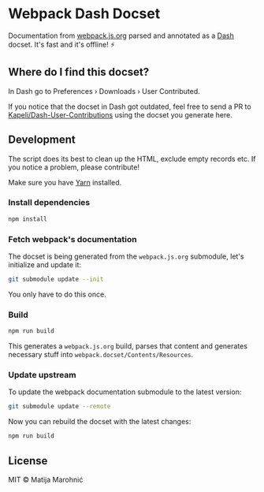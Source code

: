 # Webpack Dash Docset

Documentation from [webpack.js.org](https://webpack.js.org/) parsed and annotated as a [Dash](https://kapeli.com/dash) docset. It's fast and it's offline! :zap:

## Where do I find this docset?

In Dash go to Preferences › Downloads › User Contributed.

If you notice that the docset in Dash got outdated, feel free to send a PR to [Kapeli/Dash-User-Contributions](https://github.com/Kapeli/Dash-User-Contributions) using the docset you generate here.

## Development

The script does its best to clean up the HTML, exclude empty records etc. If you notice a problem, please contribute!

Make sure you have [Yarn](http://yarnpkg.com/) installed.

### Install dependencies

```sh
npm install
```

### Fetch webpack's documentation

The docset is being generated from the `webpack.js.org` submodule, let's initialize and update it:

```sh
git submodule update --init
```

You only have to do this once.

### Build

```sh
npm run build
```

This generates a `webpack.js.org` build, parses that content and generates necessary stuff into `webpack.docset/Contents/Resources`.

### Update upstream

To update the webpack documentation submodule to the latest version:

```sh
git submodule update --remote
```

Now you can rebuild the docset with the latest changes:

```sh
npm run build
```

## License

MIT © Matija Marohnić

